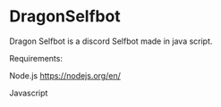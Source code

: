 # DragonSelfbot
Dragon Selfbot is a discord Selfbot made in java script.

Requirements:

Node.js https://nodejs.org/en/

Javascript
